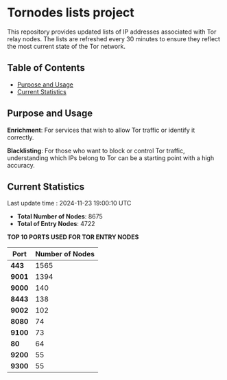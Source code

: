 # Tornodes lists project

This repository provides updated lists of IP addresses associated with Tor relay nodes. The lists are refreshed every 30 minutes to ensure they reflect the most current state of the Tor network.

## Table of Contents

- [Purpose and Usage](#purpose-and-usage)
- [Current Statistics](#current-statistics)


## Purpose and Usage

**Enrichment**: For services that wish to allow Tor traffic or identify it correctly.

**Blacklisting**: For those who want to block or control Tor traffic, understanding which IPs belong to Tor can be a starting point with a high accuracy.

## Current Statistics

Last update time : 2024-11-23 19:00:10 UTC

- **Total Number of Nodes**: 8675
- **Total of Entry Nodes**: 4722

**TOP 10 PORTS USED FOR TOR ENTRY NODES**

| **Port** | **Number of Nodes** |
|------|-----------------|
| **443**   | 1565  |
| **9001**   | 1394  |
| **9000**   | 140  |
| **8443**   | 138  |
| **9002**   | 102  |
| **8080**   | 74  |
| **9100**   | 73  |
| **80**   | 64  |
| **9200**   | 55  |
| **9300**   | 55  |

